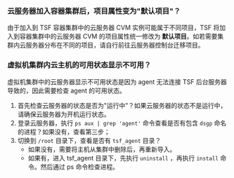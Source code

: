 ### 云服务器加入容器集群后，项目属性变为"默认项目"？

由于加入到 TSF 容器集群中的云服务器 CVM 实例可能属于不同项目，TSF 将加入到容器集群中的云服务器 CVM 的项目属性统一修改为 **默认项目**。如若需要集群内云服务器分布在不同的项目，请自行前往云服务器控制台迁移项目。



### 虚拟机集群内云主机的可用状态显示不可用？

虚拟机集群中的云服务器显示不可用状态是因为 agent 无法连接 TSF 后台服务器导致的，因此需要检查 agent 的可用状态。

1. 首先检查云服务器的状态是否为"运行中"？如果云服务器的状态不是运行中，请确保云服务器为开机运行状态。
2. 登录云服务器，执行 `ps aux | grep 'agent'` 命令查看是否有包含 `dsgp` 命名的进程？如果没有，查看第三步；
3. 切换到 `/root` 目录下，查看是否有 `tsf_agent` 目录？
   - 如果没有，需要将主机从集群中删除后，再重新导入。
   - 如果有，进入 tsf_agent 目录下，先执行 `uninstall` ，再执行 `install` 命令。然后通过 ps 命令检查进程。
